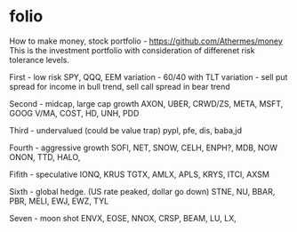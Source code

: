 # folio
How to make money, stock portfolio - https://github.com/Athermes/money
This is the investment portfolio with consideration of differenet risk tolerance levels. 

First - low risk 
  SPY, QQQ, EEM
  variation - 60/40 with TLT
  variation - sell put spread for income in bull trend, sell call spread in bear trend

Second - midcap, large cap growth 
  AXON, UBER, CRWD/ZS, META, MSFT, GOOG
  V/MA, COST, HD, UNH, PDD
  

Third - undervalued (could be value trap) 
  pypl, pfe, dis, baba,jd

Fourth - aggressive growth
  SOFI, NET, SNOW, CELH, ENPH?, MDB, NOW
  ONON, TTD, HALO, 

Fifith - speculative
  IONQ, KRUS
  TGTX, AMLX, APLS, KRYS, ITCI, AXSM

Sixth - global hedge. (US rate peaked, dollar go down)
  STNE, NU, BBAR, PBR, MELI,
  EWJ, EWZ, TYL

Seven - moon shot
  ENVX, EOSE, NNOX,
  CRSP, BEAM, 
  LU, LX, 
  
